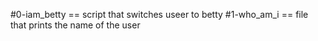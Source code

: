 #0-iam_betty == script that switches useer to betty
#1-who_am_i == file that prints the name of the user

